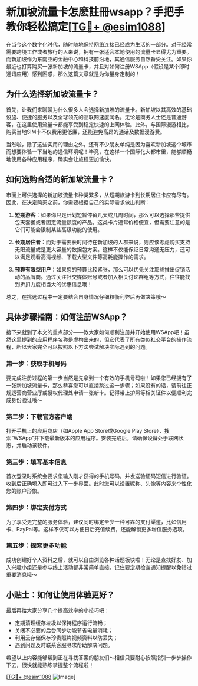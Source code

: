 # 新加坡流量卡怎麽註冊wsapp？手把手教你轻松搞定[[TG💪+ @esim1088](https://t.me/s/esim1088)]

在当今这个数字化时代，随时随地保持网络连接已经成为生活的一部分。对于经常需要跨境工作或者旅行的人来说，拥有一张适合本地使用的流量卡显得尤为重要。而新加坡作为东南亚的金融中心和科技前沿地，其通信服务自然备受关注。如果你最近也打算购买一张新加坡的流量卡，并且对如何注册WSApp（假设是某个即时通讯应用）感到困惑，那么这篇文章就是为你量身定制的！

## 为什么选择新加坡流量卡？

首先，让我们来聊聊为什么很多人会选择新加坡的流量卡。新加坡以其高效的基础设施、便捷的服务以及全球领先的互联网速度闻名。无论是商务人士还是普通游客，在这里使用流量卡都能享受到稳定快速的上网体验。此外，与国际漫游相比，购买当地SIM卡不仅费用更低廉，还能避免高昂的通话及数据漫游费。

当然啦，除了这些实用的理由之外，还有不少朋友单纯是因为喜欢新加坡这个城市而想要体验一下当地的通信环境呢！毕竟，在这样一个国际化大都市里，能够顺畅地使用各种应用程序，确实会让旅程更加愉快。

## 如何选购合适的新加坡流量卡？

市面上可供选择的新加坡流量卡种类繁多，从短期旅游卡到长期居住卡应有尽有。因此，在决定购买之前，你需要根据自己的实际需求做出判断：

1. **短期游客**：如果你只是计划短暂停留几天或几周时间，那么可以选择那些提供包天套餐或者固定流量额度的产品。这类卡片通常价格便宜，但需要注意的是它们可能会限制某些高级功能的使用。
   
2. **长期居住者**：而对于需要长时间待在新加坡的人群来说，则应该考虑购买支持无限流量或是更大容量的数据包方案。这样不仅能保证日常沟通无压力，还可以满足观看高清视频、下载大型文件等高耗能操作的需求。

3. **预算有限型用户**：如果您的预算比较紧张，那么可以优先关注那些推出促销活动的品牌商。通过关注社交媒体账号或者加入相关讨论群组等方式，往往能找到折扣力度相当大的优惠信息哦！

总之，在挑选过程中一定要结合自身情况仔细权衡利弊后再做决策哦～

## 具体步骤指南：如何注册WSApp？

接下来就到了本文的重点部分——教大家如何顺利注册并开始使用WSApp吧！虽然这里提到的应用程序名称是虚构出来的，但它代表了所有类似社交平台的操作流程，所以大家完全可以按照以下方法尝试解决实际遇到的问题。

### 第一步：获取手机号码

要完成注册过程的第一步当然是先拿到一个有效的手机号码啦！如果您已经拥有了一张新加坡流量卡，那么恭喜您可以直接跳过这一步骤；如果没有的话，请前往正规运营商营业厅或授权代理处申请一张新卡。记得带上护照等相关证件以便顺利完成身份验证哦～

### 第二步：下载官方客户端

打开手机上的应用商店（如Apple App Store或Google Play Store），搜索“WSApp”并下载最新版本的应用程序。安装完成后，请确保设备处于联网状态，并启动该软件。

### 第三步：填写基本信息

首次登录时系统会要求您输入刚才获得的手机号码，并发送验证码短信进行验证。收到后正确填入即可进入下一步界面。此时您可以设置昵称、头像等内容来个性化您的账户形象。

### 第四步：绑定支付方式

为了享受更完整的服务体验，建议同时绑定至少一种可靠的支付渠道，比如信用卡、PayPal等。这样不仅可以方便日后充值续费，还能解锁更多增值服务选项。

### 第五步：探索更多功能

成功创建好个人资料之后，就可以自由浏览各种话题板块啦！无论是查找好友、加入兴趣小组还是参与线上活动都非常简单直接。记住要定期检查通知提醒以免错过重要消息哦～

## 小贴士：如何让使用体验更好？

最后再给大家分享几个提高效率的小技巧吧：

- 定期清理缓存垃圾以保持程序运行流畅；
- 关闭不必要的后台同步功能节省电量消耗；
- 利用云存储保存珍贵照片视频资料以防丢失；
- 遇到问题及时联系客服寻求帮助解决问题。

希望以上内容能够帮到正在寻找答案的朋友们～相信只要耐心按照指引一步步操作下去，很快就能熟练掌握整个流程啦！

[[TG💪+ @esim1088](https://t.me/s/esim1088) ![Image](https://i.postimg.cc/4NQfJmqS/Snipaste-2025-05-13-00-14-12.png)]
